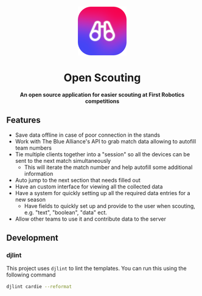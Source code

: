 <div align="center">

  ![Open Scouting logo](repo/images/icon.png)

  <h1>Open Scouting</h1>

  **An open source application for easier scouting at First Robotics competitions**
</div>


## Features
- Save data offline in case of poor connection in the stands
- Work with The Blue Alliance's API to grab match data allowing to autofill team numbers
- Tie multiple clients together into a "session" so all the devices can be sent to the next match simultaneously
  - This will iterate the match number and help autofill some additional information
- Auto jump to the next section that needs filled out
- Have an custom interface for viewing all the collected data
- Have a system for quickly setting up all the required data entries for a new season
  - Have fields to quickly set up and provide to the user when scouting, e.g. "text", "boolean", "data" ect.
- Allow other teams to use it and contribute data to the server
## Development
### djlint
This project uses `djlint` to lint the templates. You can run this using the following command
```bash
djlint cardie --reformat
```